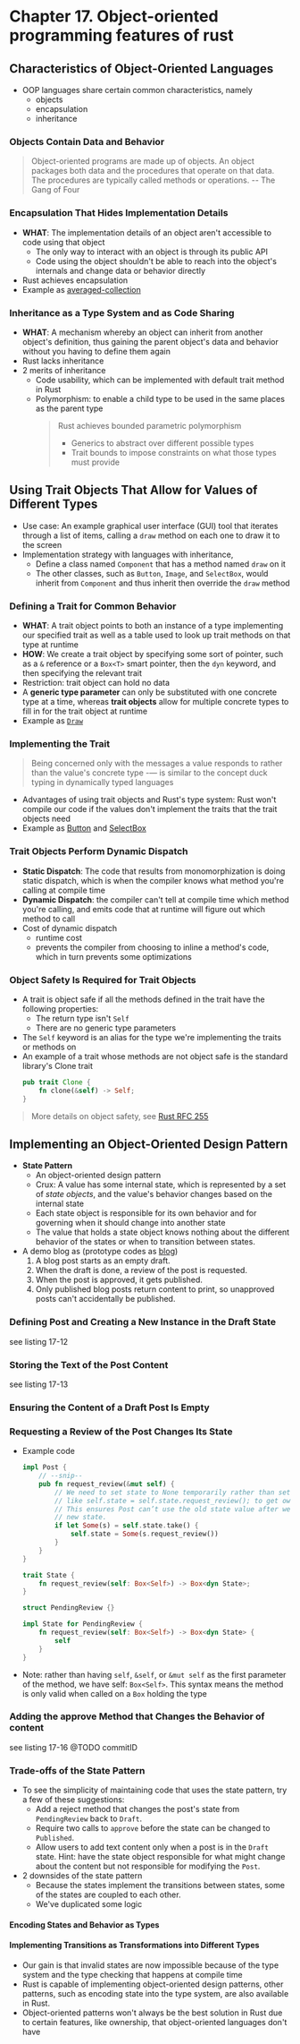 # Chapter 17. Object-oriented programming features of rust

## Characteristics of Object-Oriented Languages 
- OOP languages share certain common characteristics, namely 
  - objects
  - encapsulation
  - inheritance
### Objects Contain Data and Behavior 
> Object-oriented programs are made up of objects. An object packages both data and the procedures that operate on that data. The procedures are typically called methods or operations. -- The Gang of Four
### Encapsulation That Hides Implementation Details 
- **WHAT**: The implementation details of an object aren't accessible to code using that object    
  - The only way to interact with an object is through its public API
  - Code using the object shouldn't be able to reach into the object's internals and change data or behavior directly
- Rust achieves encapsulation
- Example as [averaged-collection](./averaged-collection/src/lib.rs)

### Inheritance as a Type System and as Code Sharing 
- **WHAT**: A mechanism whereby an object can inherit from another object's definition, thus gaining the parent object's data and behavior without you having to define them again
- Rust lacks inheritance
- 2 merits of inheritance 
  - Code usability, which can be implemented with default trait method in Rust
  - Polymorphism: to enable a child type to be used in the same places as the parent type
    > Rust achieves bounded parametric polymorphism 
    >   - Generics to abstract over different possible types 
    >   - Trait bounds to impose constraints on what those types must provide

## Using Trait Objects That Allow for Values of Different Types 
- Use case: An example graphical user interface (GUI) tool that iterates through a list of items, calling a `draw` method on each one to draw it to the screen
- Implementation strategy with languages with inheritance, 
    - Define a class named `Component` that has a method named `draw` on it
    - The other classes, such as `Button`, `Image`, and `SelectBox`, would inherit from `Component` and thus inherit then override the `draw` method

### Defining a Trait for Common Behavior
- **WHAT**: A trait object points to both an instance of a type implementing our specified trait as well as a table used to look up trait methods on that type at runtime
- **HOW**: We create a trait object by specifying some sort of pointer, such as a `&` reference or a `Box<T>` smart pointer, then the `dyn` keyword, and then specifying the relevant trait
- Restriction: trait object can hold no data
- A **generic type parameter** can only be substituted with one concrete type at a time, whereas **trait objects** allow for multiple concrete types to fill in for the trait object at runtime
- Example as [`Draw`](./gui/src/lib.rs)

### Implementing the Trait 
> Being concerned only with the messages a value responds to rather than the value's concrete type -— is similar to the concept duck typing in dynamically typed languages

- Advantages of using trait objects and Rust's type system: Rust won't compile our code if the values don't implement the traits that the trait objects need
- Example as [Button](./gui/src/lib.rs) and [SelectBox](./gui/src/bin/main.rs)

### Trait Objects Perform Dynamic Dispatch 

- **Static Dispatch**: The code that results from monomorphization is doing static dispatch, which is when the compiler knows what method you're calling at compile time
- **Dynamic Dispatch**: the compiler can't tell at compile time which method you're calling, and emits code that at runtime will figure out which method to call
- Cost of dynamic dispatch 
  - runtime cost
  - prevents the compiler from choosing to inline a method's code, which in turn prevents some optimizations

### Object Safety Is Required for Trait Objects 
- A trait is object safe if all the methods defined in the trait have the following properties:
    - The return type isn't `Self`
    - There are no generic type parameters
- The `Self` keyword is an alias for the type we're implementing the traits or methods on
- An example of a trait whose methods are not object safe is the standard library's Clone trait
    ```rust
    pub trait Clone {
        fn clone(&self) -> Self;
    }
    ```

> More details on object safety, see [Rust RFC 255](https://github.com/rust-lang/rfcs/blob/master/text/0255-object-safety.md)

## Implementing an Object-Oriented Design Pattern 
- **State Pattern**
  - An object-oriented design pattern
  - Crux: A value has some internal state, which is represented by a set of *state objects*, and the value's behavior changes based on the internal state
  - Each state object is responsible for its own behavior and for governing when it should change into another state
  - The value that holds a state object knows nothing about the different behavior of the states or when to transition between states.
- A demo blog as (prototype codes as [blog](./blog/src/bin/main.rs))
    1. A blog post starts as an empty draft.
    2. When the draft is done, a review of the post is requested.
    3. When the post is approved, it gets published.
    4. Only published blog posts return content to print, so unapproved posts can't accidentally be published.

### Defining Post and Creating a New Instance in the Draft State
see listing 17-12
### Storing the Text of the Post Content 
see listing 17-13
### Ensuring the Content of a Draft Post Is Empty 
### Requesting a Review of the Post Changes Its State
- Example code 
    ```rust
    impl Post {
        // --snip--
        pub fn request_review(&mut self) {
            // We need to set state to None temporarily rather than setting it directly with code 
            // like self.state = self.state.request_review(); to get ownership of the state value. 
            // This ensures Post can’t use the old state value after we’ve transformed it into a 
            // new state.
            if let Some(s) = self.state.take() {
                self.state = Some(s.request_review())
            }
        }
    }

    trait State {
        fn request_review(self: Box<Self>) -> Box<dyn State>;
    }

    struct PendingReview {}

    impl State for PendingReview {
        fn request_review(self: Box<Self>) -> Box<dyn State> {
            self
        }
    }
    ```
- Note: rather than having `self`, `&self`, or `&mut self` as the first parameter of the method, we have self: `Box<Self>`. This syntax means the method is only valid when called on a `Box` holding the type
### Adding the approve Method that Changes the Behavior of content 
see listing 17-16 @TODO commitID
### Trade-offs of the State Pattern 
- To see the simplicity of maintaining code that uses the state pattern, try a few of these suggestions:
    - Add a reject method that changes the post's state from `PendingReview` back to `Draft`.
    - Require two calls to `approve` before the state can be changed to `Published`.
    - Allow users to add text content only when a post is in the `Draft` state. Hint: have the state object responsible for what might change about the content but not responsible for modifying the `Post`.
- 2 downsides of the state pattern 
    - Because the states implement the transitions between states, some of the states are coupled to each other.
    - We've duplicated some logic

#### Encoding States and Behavior as Types
#### Implementing Transitions as Transformations into Different Types
- Our gain is that invalid states are now impossible because of the type system and the type checking that happens at compile time
- Rust is capable of implementing object-oriented design patterns, other patterns, such as encoding state into the type system, are also available in Rust.
- Object-oriented patterns won't always be the best solution in Rust due to certain features, like ownership, that object-oriented languages don't have